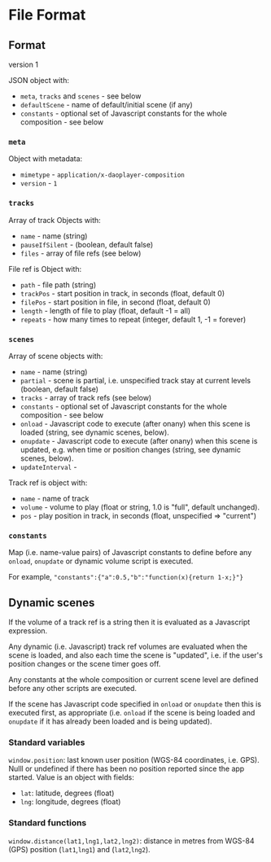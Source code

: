 # File Format

## Format

version 1

JSON object with:
- `meta`, `tracks` and `scenes` - see below
- `defaultScene` - name of default/initial scene (if any)
- `constants` - optional set of Javascript constants for the whole composition - see below

### `meta`

Object with metadata:
- `mimetype` - `application/x-daoplayer-composition`
- `version` - `1`

### `tracks`

Array of track Objects with:
- `name` - name (string)
- `pauseIfSilent` - (boolean, default false)
- `files` - array of file refs (see below)

File ref is Object with:
- `path` - file path (string)
- `trackPos` - start position in track, in seconds (float, default 0)
- `filePos` - start position in file, in second (float, default 0)
- `length` - length of file to play (float, default -1 = all)
- `repeats` - how many times to repeat (integer, default 1, -1 = forever)

### `scenes`

Array of scene objects with:
- `name` - name (string)
- `partial` - scene is partial, i.e. unspecified track stay at current levels (boolean, default false)
- `tracks` - array of track refs (see below)
- `constants` - optional set of Javascript constants for the whole composition - see below
- `onload` - Javascript code to execute (after onany) when this scene is loaded (string, see dynamic scenes, below).
- `onupdate` - Javascript code to execute (after onany) when this scene is updated, e.g. when time or position changes (string, see dynamic scenes, below).
- `updateInterval` - 

Track ref is object with:
- `name` - name of track
- `volume` - volume to play (float or string, 1.0 is "full", default unchanged). 
- `pos` - play position in track, in seconds (float, unspecified => "current")

### `constants`

Map (i.e. name-value pairs) of Javascript constants to define before any `onload`, `onupdate` or dynamic volume script is executed. 

For example, `"constants":{"a":0.5,"b":"function(x){return 1-x;}"}`

## Dynamic scenes

If the volume of a track ref is a string then it is evaluated as a Javascript expression.

Any dynamic (i.e. Javascript) track ref volumes are evaluated when the scene is loaded, and also each time the scene is "updated", i.e. if the user's position changes or the scene timer goes off.

Any constants at the whole composition or current scene level are defined before any other scripts are executed.

If the scene has Javascript code specified in `onload` or `onupdate` then this is executed first, as appropriate (i.e. `onload` if the scene is being loaded and `onupdate` if it has already been loaded and is being updated).

### Standard variables

`window.position`: last known user position (WGS-84 coordinates, i.e. GPS). Nulll or undefined if there has been no position reported since the app started. Value is an object with fields:
- `lat`: latitude, degrees (float)
- `lng`: longitude, degrees (float)

### Standard functions

`window.distance(lat1,lng1,lat2,lng2)`: distance in metres from WGS-84 (GPS) position (`lat1`,`lng1`) and (`lat2`,`lng2`).

